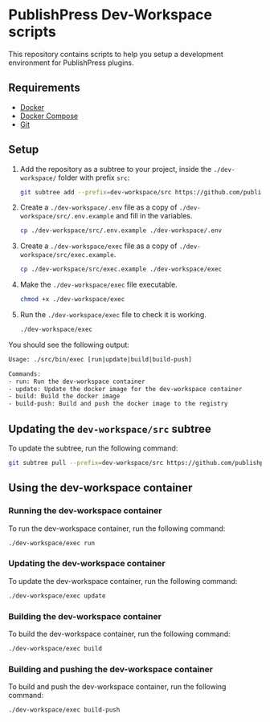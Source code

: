 # PublishPress Dev-Workspace scripts

This repository contains scripts to help you setup a development environment for PublishPress plugins.

## Requirements

- [Docker](https://docs.docker.com/install/)
- [Docker Compose](https://docs.docker.com/compose/install/)
- [Git](https://git-scm.com/downloads)

## Setup

1. Add the repository as a subtree to your project, inside the `./dev-workspace/` folder with prefix `src`:

    ```bash
    git subtree add --prefix=dev-workspace/src https://github.com/publishpress/dev-workspaces.git main
    ```

2. Create a `./dev-workspace/.env` file as a copy of `./dev-workspace/src/.env.example` and fill in the variables.

    ```bash
    cp ./dev-workspace/src/.env.example ./dev-workspace/.env
    ```

3. Create a `./dev-workspace/exec` file as a copy of `./dev-workspace/src/exec.example`.

    ```bash
    cp ./dev-workspace/src/exec.example ./dev-workspace/exec
    ```

4. Make the `./dev-workspace/exec` file executable.

    ```bash
    chmod +x ./dev-workspace/exec
    ```

5. Run the `./dev-workspace/exec` file to check it is working.

    ```bash
    ./dev-workspace/exec
    ```

You should see the following output:

```bash
Usage: ./src/bin/exec [run|update|build|build-push]

Commands:
- run: Run the dev-workspace container
- update: Update the docker image for the dev-workspace container
- build: Build the docker image
- build-push: Build and push the docker image to the registry
```

## Updating the `dev-workspace/src` subtree

To update the subtree, run the following command:

```bash
git subtree pull --prefix=dev-workspace/src https://github.com/publishpress/dev-workspaces.git main --squash
```

## Using the dev-workspace container

### Running the dev-workspace container

To run the dev-workspace container, run the following command:

```bash
./dev-workspace/exec run
```

### Updating the dev-workspace container

To update the dev-workspace container, run the following command:

```bash
./dev-workspace/exec update
```

### Building the dev-workspace container

To build the dev-workspace container, run the following command:

```bash
./dev-workspace/exec build
```

### Building and pushing the dev-workspace container

To build and push the dev-workspace container, run the following command:

```bash
./dev-workspace/exec build-push
```
